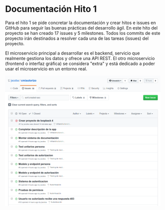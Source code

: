 # Documentación Hito 1

Para el hito 1 se pide concretar la documentación y crear hitos e issues en GitHub para seguir las buenas prácticas del desarrollo ágil. En este hito del proyecto se han creado 17 issues y 5 milestones. Todos los commits de este proyecto irán destinados a resolver cada una de las tareas (issues) del proyecto.

El microservicio principal a desarrollar es el backend, servicio que realmente gestiona los datos y ofrece una API REST. El otro microservicio (frontend o interfaz gráfica) se considera "extra" y está dedicado a poder usar el microservicio en un entorno real.

![](imgs/issues.png)